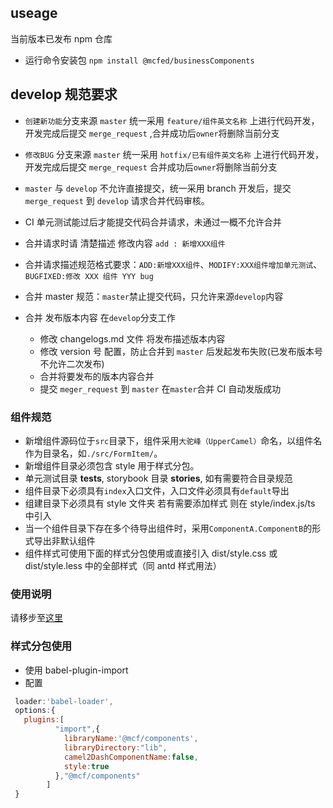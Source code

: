## useage

当前版本已发布 npm 仓库

- 运行命令安装包
  `npm install @mcfed/businessComponents`

## develop 规范要求

- `创建新功能`分支来源 `master` 统一采用 `feature/组件英文名称` 上进行代码开发，开发完成后提交 `merge_request` ,合并成功后`owner`将删除当前分支
- `修改BUG` 分支来源 `master` 统一采用 `hotfix/已有组件英文名称` 上进行代码开发，开发完成后提交 `merge_request` 合并成功后`owner`将删除当前分支
- `master` 与 `develop` 不允许直接提交，统一采用 branch 开发后，提交`merge_request` 到 `develop` 请求合并代码审核。
- CI 单元测试能过后才能提交代码合并请求，未通过一概不允许合并
- 合并请求时请 清楚描述 修改内容 `add : 新增XXX组件`
- 合并请求描述规范格式要求：`ADD:新增XXX组件`、`MODIFY:XXX组件增加单元测试`、`BUGFIXED:修改 XXX 组件 YYY bug`

- 合并 master 规范：`master`禁止提交代码，只允许来源`develop`内容

- 合并 发布版本内容 在`develop`分支工作
  - 修改 changelogs.md 文件 将发布描述版本内容
  - 修改 version 号 配置，防止合并到 `master` 后发起发布失败(已发布版本号不允许二次发布)
  - 合并将要发布的版本内容合并
  - 提交 `meger_request` 到 `master` 在`master`合并 CI 自动发版成功

### 组件规范

- 新增组件源码位于`src`目录下，组件采用`大驼峰（UpperCamel）`命名，以组件名作为目录名，如`./src/FormItem/`。
- 新增组件目录必须包含 style 用于样式分包。
- 单元测试目录 **tests**, storybook 目录 **stories**, 如有需要符合目录规范
- 组件目录下必须具有`index`入口文件，入口文件必须具有`default`导出
- 组建目录下必须具有 style 文件夹 若有需要添加样式 则在 style/index.js/ts 中引入
- 当一个组件目录下存在多个待导出组件时，采用`ComponentA.ComponentB`的形式导出非默认组件
- 组件样式可使用下面的样式分包使用或直接引入 dist/style.css 或 dist/style.less 中的全部样式（同 antd 样式用法）

### 使用说明

请移步至[这里](./docs/usage/basic.md)

### 样式分包使用

- 使用 babel-plugin-import
- 配置
  >

```javascript
 loader:'babel-loader',
 options:{
   plugins:[
          "import",{
            libraryName:'@mcf/components',
            libraryDirectory:"lib",
            camel2DashComponentName:false,
            style:true
          },"@mcf/components"
        ]
 }

```
